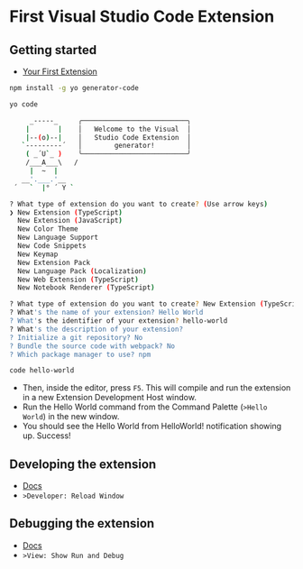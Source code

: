 # First Visual Studio Code Extension

## Getting started

- [Your First Extension](https://code.visualstudio.com/api/get-started/your-first-extension)

```sh
npm install -g yo generator-code
```

```sh
yo code
```

```sh
     _-----_     ╭──────────────────────────╮
    |       |    │   Welcome to the Visual  │
    |--(o)--|    │   Studio Code Extension  │
   `---------´   │        generator!        │
    ( _´U`_ )    ╰──────────────────────────╯
    /___A___\   /
     |  ~  |
   __'.___.'__
 ´   `  |° ´ Y `

? What type of extension do you want to create? (Use arrow keys)
❯ New Extension (TypeScript)
  New Extension (JavaScript)
  New Color Theme
  New Language Support
  New Code Snippets
  New Keymap
  New Extension Pack
  New Language Pack (Localization)
  New Web Extension (TypeScript)
  New Notebook Renderer (TypeScript)

? What type of extension do you want to create? New Extension (TypeScript)
? What's the name of your extension? Hello World
? What's the identifier of your extension? hello-world
? What's the description of your extension?
? Initialize a git repository? No
? Bundle the source code with webpack? No
? Which package manager to use? npm
```

```sh
code hello-world
```

- Then, inside the editor, press `F5`. This will compile and run the extension in a new Extension Development Host window.
- Run the Hello World command from the Command Palette (`>Hello World`) in the new window.
- You should see the Hello World from HelloWorld! notification showing up. Success!

## Developing the extension

- [Docs](https://code.visualstudio.com/api/get-started/your-first-extension#developing-the-extension)
- `>Developer: Reload Window`

## Debugging the extension

- [Docs](https://code.visualstudio.com/api/get-started/your-first-extension#debugging-the-extension)
- `>View: Show Run and Debug`
